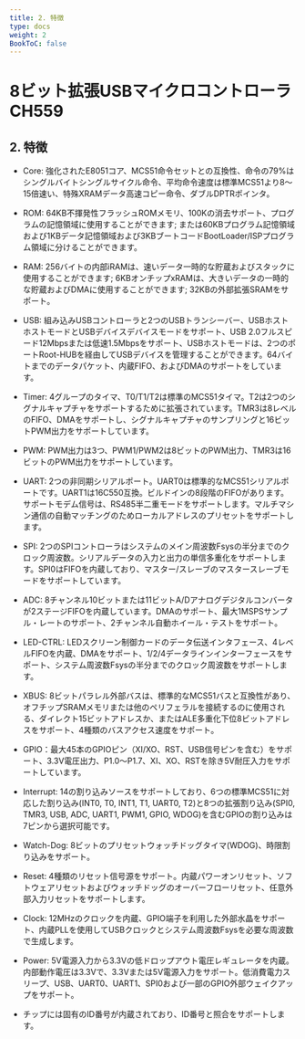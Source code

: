 ```yaml
---
title: 2. 特徴
type: docs
weight: 2
BookToC: false
---
```


# 8ビット拡張USBマイクロコントローラCH559

## 2. 特徴

+ Core: 強化されたE8051コア、MCS51命令セットとの互換性、命令の79%はシングルバイトシングルサイクル命令、平均命令速度は標準MCS51より8～15倍速い、特殊XRAMデータ高速コピー命令、ダブルDPTRポインタ。

+ ROM: 64KB不揮発性フラッシュROMメモリ、100Kの消去サポート、プログラムの記憶領域に使用することができます; または60KBプログラム記憶領域および1KBデータ記憶領域および3KBブートコードBootLoader/ISPプログラム領域に分けることができます。

+ RAM: 256バイトの内部iRAMは、速いデータ一時的な貯蔵およびスタックに使用することができます; 6KBオンチップxRAMは、大きいデータの一時的な貯蔵およびDMAに使用することができます; 32KBの外部拡張SRAMをサポート。

+ USB: 組み込みUSBコントローラと2つのUSBトランシーバー、USBホストホストモードとUSBデバイスデバイスモードをサポート、USB 2.0フルスピード12Mbpsまたは低速1.5Mbpsをサポート、USBホストモードは、2つのポートRoot-HUBを経由してUSBデバイスを管理することができます。64バイトまでのデータパケット、内蔵FIFO、およびDMAのサポートをしています。

+ Timer: 4グループのタイマ、T0/T1/T2は標準のMCS51タイマ。T2は2つのシグナルキャプチャをサポートするために拡張されています。TMR3は8レベルのFIFO、DMAをサポートし、シグナルキャプチャのサンプリングと16ビットPWM出力をサポートしています。

+ PWM: PWM出力は3つ、PWM1/PWM2は8ビットのPWM出力、TMR3は16ビットのPWM出力をサポートしています。

+ UART: 2つの非同期シリアルポート。UART0は標準的なMCS51シリアルポートです。UART1は16C550互換。ビルドインの8段階のFIFOがあります。サポートモデム信号は、RS485半二重モードをサポートします。マルチマシン通信の自動マッチングのためローカルアドレスのプリセットをサポートします。

+ SPI: 2つのSPIコントローラはシステムのメイン周波数Fsysの半分までのクロック周波数。シリアルデータの入力と出力の単信多重化をサポートします。SPI0はFIFOを内蔵しており、マスター/スレーブのマスタースレーブモードをサポートしています。

+ ADC: 8チャンネル10ビットまたは11ビットA/Dアナログデジタルコンバータが2ステージFIFOを内蔵しています。DMAのサポート、最大1MSPSサンプル・レートのサポート、2チャンネル自動ホイール・テストをサポート。

+ LED-CTRL: LEDスクリーン制御カードのデータ伝送インタフェース、4レベルFIFOを内蔵、DMAをサポート、1/2/4データラインインターフェースをサポート、システム周波数Fsysの半分までのクロック周波数をサポートします。

+ XBUS: 8ビットパラレル外部バスは、標準的なMCS51バスと互換性があり、オフチップSRAMメモリまたは他のペリフェラルを接続するのに使用される、ダイレクト15ビットアドレスか、またはALE多重化下位8ビットアドレスをサポート、4種類のバスアクセス速度をサポート。

+ GPIO：最大45本のGPIOピン（XI/XO、RST、USB信号ピンを含む）をサポート、3.3V電圧出力、P1.0～P1.7、XI、XO、RSTを除き5V耐圧入力をサポートしています。

+ Interrupt: 14の割り込みソースをサポートしており、6つの標準MCS51に対応した割り込み(INT0, T0, INT1, T1, UART0, T2)と8つの拡張割り込み(SPI0, TMR3, USB, ADC, UART1, PWM1, GPIO, WDOG)を含むGPIOの割り込みは7ピンから選択可能です。

+ Watch-Dog: 8ビットのプリセットウォッチドッグタイマ(WDOG)、時限割り込みをサポート。

+ Reset: 4種類のリセット信号源をサポート。内蔵パワーオンリセット、ソフトウェアリセットおよびウォッチドッグのオーバーフローリセット、任意外部入力リセットをサポートします。

+ Clock: 12MHzのクロックを内蔵、GPIO端子を利用した外部水晶をサポート、内蔵PLLを使用してUSBクロックとシステム周波数Fsysを必要な周波数で生成します。

+ Power: 5V電源入力から3.3Vの低ドロップアウト電圧レギュレータを内蔵。内部動作電圧は3.3Vで、3.3Vまたは5V電源入力をサポート。低消費電力スリープ、USB、UART0、UART1、SPI0および一部のGPIO外部ウェイクアップをサポート。

+ チップには固有のID番号が内蔵されており、ID番号と照合をサポートします。
